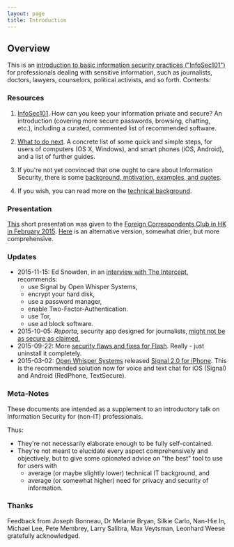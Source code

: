 ```yaml
---
layout: page
title: Introduction
---
```


## Overview

This is an [introduction to basic information security practices ("InfoSec101")](p1-InfoSec101) for professionals dealing with sensitive information, such as journalists, doctors, lawyers, counselors, political activists, and so forth. Contents:


### Resources

1. [InfoSec101](p1-InfoSec101). How can you keep your information private and secure? An introduction (covering more secure passwords, browsing, chatting, etc.), including a curated, commented list of recommended software. 

2. [What to do next](p2-WhatToDoNext). A concrete list of some quick and simple steps, for users of computers (OS X, Windows), and smart phones (iOS, Android), and a list of further guides.

3. If you're not yet convinced that one ought to care about Information Security, there is some [background, motivation, examples, and quotes](p3-Motivation). 

4. If you wish, you can read more on the [technical background](p4-TechnicalBackground).


### Presentation
[This](public/presentations/short-InfoSec101-FCC.pdf) short presentation was given to the [Foreign Correspondents Club in HK in February 2015](http://fcchk.org/event/club-workshop-information-security-101-protect-your-data-protect-your-sources). [Here](public/presentations/InfoSec101-Presentation-FCC-2015-02-26.pdf) is an alternative version, somewhat drier, but more comprehensive.

### Updates

* 2015-11-15: Ed Snowden, in an [interview with The Intercept](https://theintercept.com/2015/11/12/edward-snowden-explains-how-to-reclaim-your-privacy/), recommends: 
    * use Signal by Open Whisper Systems, 
    * encrypt your hard disk, 
    * use a password manager, 
    * enable Two-Factor-Authentication. 
    * use Tor, 
    * use ad block software.
* 2015-10-05: *Reporta*, security app designed for journalists, [might not be as secure as claimed.](http://motherboard.vice.com/en_uk/read/reverse-engineering-proves-journalist-security-app-unsafe)
* 2015-09-22: More [security flaws and fixes for Flash](http://krebsonsecurity.com/2015/09/adobe-flash-patch-plus-shockwave-shocker/). Really - just uninstall it completely. 
* 2015-03-02: [Open Whisper Systems](https://whispersystems.org) released [Signal 2.0 for iPhone](https://whispersystems.org/blog/the-new-signal/). This is the recommended solution now for voice and text chat for iOS (Signal) and Android (RedPhone, TextSecure).

### Meta-Notes
These documents are intended as a supplement to an introductory talk on Information Security for (non-IT) professionals.

Thus: 

- They're not necessarily elaborate enough to be fully self-contained.
- They're not meant to elucidate every aspect comprehensively and objectively, but to give some opionated advice on "the best" tool to use for users with
    - average (or maybe slightly lower) technical IT background, and
    - average (or somewhat higher) need for privacy and security of information.

### Thanks

Feedback from Joseph Bonneau, Dr Melanie Bryan, Silkie Carlo, Nan-Hie In, Michael Lee, Pete Membrey, Larry Salibra, Max Veytsman, Leonhard Weese gratefully acknowledged.
